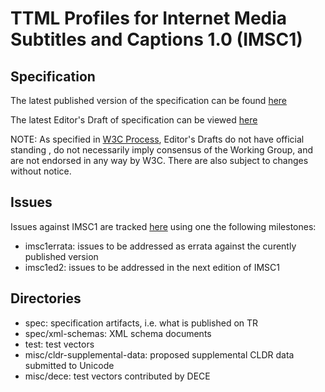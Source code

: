 # TTML Profiles for Internet Media Subtitles and Captions 1.0 (IMSC1)

## Specification

The latest published version of the specification can be found [here](https://www.w3.org/TR/ttml-imsc1/)

The latest Editor's Draft of specification can be viewed [here](https://rawgit.com/w3c/imsc1/master/imsc1/spec/ttml-ww-profiles.html)

NOTE: As specified in [W3C Process](http://www.w3.org/Consortium/Process/), Editor's Drafts do not have official standing , do not necessarily imply consensus of the Working Group, and are not endorsed in any way by W3C. There are also subject to changes without notice.

## Issues

Issues against IMSC1 are tracked [here](https://github.com/w3c/imsc/issues) using one the following milestones:
* imsc1errata: issues to be addressed as errata against the curently published version
* imsc1ed2: issues to be addressed in the next edition of IMSC1

## Directories 

* spec: specification artifacts, i.e. what is published on TR
* spec/xml-schemas: XML schema documents
* test: test vectors
* misc/cldr-supplemental-data: proposed supplemental CLDR data submitted to Unicode
* misc/dece: test vectors contributed by DECE
